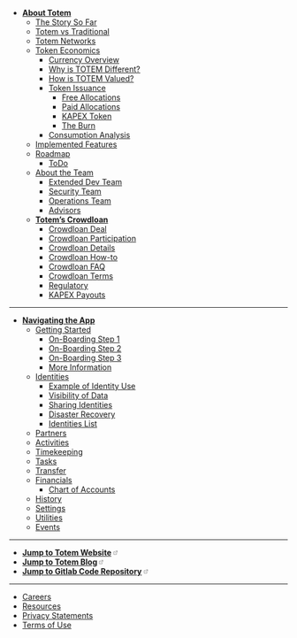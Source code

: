 * [**About Totem**](/)
    * [The Story So Far](information/story-so-far.md)
    * [Totem vs Traditional](information/totem-vs-traditional.md)
    * [Totem Networks](information/the-networks.md)
    * [Token Economics](information/overview-token.md)
        * [Currency Overview](information/what-is-token.md)
        * [Why is TOTEM Different?](information/overview-token-2.md)
        * [How is TOTEM Valued?](information/overview-token-3.md)
        * [Token Issuance](information/issuance/token-issuance.md)
            * [Free Allocations](information/issuance/free-allocations.md)
            * [Paid Allocations](information/issuance/paid-allocations.md)
            * [KAPEX Token](information/issuance/kapex-token.md)
            * [The Burn](information/issuance/the-burn.md)
        * [Consumption Analysis](information/overview-token-4.md)
    * [Implemented Features](information/roadmap/features.md)
    * [Roadmap](information/roadmap/roadmap.md)
        * [ToDo](information/roadmap/roadmap-1.md)
    <!-- * [Architecture](information/architecture.md) -->
    * [About the Team](totem/team/team-core.md)
        * [Extended Dev Team](totem/team/team-extended-dev.md)
        * [Security Team](totem/team/team-security.md)
        * [Operations Team](totem/team/team-operations.md)
        * [Advisors](totem/team/team-advisors.md)
    * [**Totem’s Crowdloan**](crowdloan/crowdloan-intro.md)
        * [Crowdloan Deal](crowdloan/crowdloan-proposition.md)
        * [Crowdloan Participation](crowdloan/participation.md)
        * [Crowdloan Details](crowdloan/crowdloan-details.md)
        * [Crowdloan How-to](crowdloan/crowdloan-how-to.md)
        * [Crowdloan FAQ](crowdloan/crowdloan-faq.md)
        * [Crowdloan Terms](crowdloan/contribution-terms.md)
        * [Regulatory](crowdloan/regulation.md)
        * [KAPEX Payouts](crowdloan/payouts.md)
---
* [**Navigating the App**](app-docs/navigation.md)
    * [Getting Started](app-docs/on-boarding/getting-started.md)
        * [On-Boarding Step 1](app-docs/on-boarding/on-boarding-1.md)
        * [On-Boarding Step 2](app-docs/on-boarding/on-boarding-2.md)
        * [On-Boarding Step 3](app-docs/on-boarding/on-boarding-3.md)
        * [More Information](app-docs/on-boarding/on-boarding-other.md)
    * [Identities](app-docs/identities/identities.md)
        * [Example of Identity Use](app-docs/identities/identities-example.md)
        * [Visibility of Data](app-docs/identities/identities-visibility.md)
        * [Sharing Identities](app-docs/identities/identities-sharing.md)
        * [Disaster Recovery](app-docs/identities/identities-backups.md)
        * [Identities List](app-docs/identities/identities-list.md)
    * [Partners](app-docs/partners.md)
    * [Activities](app-docs/activities.md)
    * [Timekeeping](app-docs/timekeeping.md)
    * [Tasks](app-docs/tasks.md)
    * [Transfer](app-docs/transfer.md)
    * [Financials](app-docs/financials.md)
        * [Chart of Accounts](information/chart-of-accounts.md)
    * [History](app-docs/history.md)
    * [Settings](app-docs/settings.md)
    * [Utilities](app-docs/utilities.md)
    * [Events](app-docs/events.md)
<!-- * **FAQ** -->
<!-- * **API Docs** -->
---
* [**Jump to Totem Website**<span class="q-inlineBlock qu-verticalAlign--text-bottom" width="10px" name="ExternalLinkBidi" style="box-sizing: border-box; display: inline-block; width: 10px; height: 10px; flex-shrink: 0; line-height: 0; margin-left: 2px;"><span class="CssComponent__CssInlineComponent-sc-1oskqb9-1 Icon___StyledCssInlineComponent-sc-11tmcw7-0 lcSoNN"><svg width="16px" height="16px" viewBox="0 0 24 24"><g id="external_link" class="icon_svg-stroke" stroke="#666" stroke-width="1.5" fill="none" fill-rule="evenodd" stroke-linecap="round" stroke-linejoin="round"><polyline points="17 13.5 17 19.5 5 19.5 5 7.5 11 7.5"></polyline><path d="M14,4.5 L20,4.5 L20,10.5 M20,4.5 L11,13.5"></path></g></svg></span></span>](http://bit.ly/3r4Wbuc)
* [**Jump to Totem Blog**<span class="q-inlineBlock qu-verticalAlign--text-bottom" width="10px" name="ExternalLinkBidi" style="box-sizing: border-box; display: inline-block; width: 10px; height: 10px; flex-shrink: 0; line-height: 0; margin-left: 2px;"><span class="CssComponent__CssInlineComponent-sc-1oskqb9-1 Icon___StyledCssInlineComponent-sc-11tmcw7-0 lcSoNN"><svg width="16px" height="16px" viewBox="0 0 24 24"><g id="external_link" class="icon_svg-stroke" stroke="#666" stroke-width="1.5" fill="none" fill-rule="evenodd" stroke-linecap="round" stroke-linejoin="round"><polyline points="17 13.5 17 19.5 5 19.5 5 7.5 11 7.5"></polyline><path d="M14,4.5 L20,4.5 L20,10.5 M20,4.5 L11,13.5"></path></g></svg></span></span>](http://bit.ly/3r9QEmq) 
* [**Jump to Gitlab Code Repository**<span class="q-inlineBlock qu-verticalAlign--text-bottom" width="10px" name="ExternalLinkBidi" style="box-sizing: border-box; display: inline-block; width: 10px; height: 10px; flex-shrink: 0; line-height: 0; margin-left: 2px;"><span class="CssComponent__CssInlineComponent-sc-1oskqb9-1 Icon___StyledCssInlineComponent-sc-11tmcw7-0 lcSoNN"><svg width="16px" height="16px" viewBox="0 0 24 24"><g id="external_link" class="icon_svg-stroke" stroke="#666" stroke-width="1.5" fill="none" fill-rule="evenodd" stroke-linecap="round" stroke-linejoin="round"><polyline points="17 13.5 17 19.5 5 19.5 5 7.5 11 7.5"></polyline><path d="M14,4.5 L20,4.5 L20,10.5 M20,4.5 L11,13.5"></path></g></svg></span></span>](http://bit.ly/3pBn88M)
<!-- * [Installing these docs](misc/installing-docs.md) -->
---
* [Careers](totem/jobs.md)
* [Resources](totem/resources.md)
* [Privacy Statements](totem/privacy.md)
* [Terms of Use](totem/terms.md)